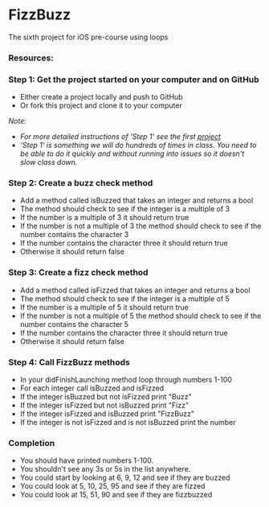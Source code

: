 FizzBuzz
========

The sixth project for iOS pre-course using loops

### Resources:

### Step 1: Get the project started on your computer and on GitHub
- Either create a project locally and push to GitHub
- Or fork this project and clone it to your computer

*Note:*
- *For more detailed instructions of 'Step 1' see the first [project](https://github.com/DevMountain/AGoodStart.git)*
- *'Step 1' is something we will do hundreds of times in class. You need to be able to do it quickly and without running into issues so it doesn't slow class down.*


### Step 2: Create a buzz check method
- Add a method called isBuzzed that takes an integer and returns a bool
- The method should check to see if the integer is a multiple of 3
- If the number is a multiple of 3 it should return true
- If the number is not a multiple of 3 the method should check to see if the number contains the character 3
- If the number contains the character three it should return true
- Otherwise it should return false

### Step 3: Create a fizz check method
- Add a method called isFizzed that takes an integer and returns a bool
- The method should check to see if the integer is a multiple of 5
- If the number is a multiple of 5 it should return true
- If the number is not a multiple of 5 the method should check to see if the number contains the character 5
- If the number contains the character three it should return true
- Otherwise it should return false

### Step 4: Call FizzBuzz methods
- In your didFinishLaunching method loop through numbers 1-100
- For each integer call isBuzzed and isFizzed
- If the integer isBuzzed but not isFizzed print "Buzz"
- If the integer isFizzed but not isBuzzed print "Fizz"
- If the integer isFizzed and isBuzzed print "FizzBuzz"
- If the integer is not isFizzed and is not isBuzzed print the number

### Completion
- You should have printed numbers 1-100.
- You shouldn't see any 3s or 5s in the list anywhere. 
- You could start by looking at 6, 9, 12 and see if they are buzzed
- You could look at 5, 10, 25, 95 and see if they are fizzed
- You could look at 15, 51, 90 and see if they are fizzbuzzed
